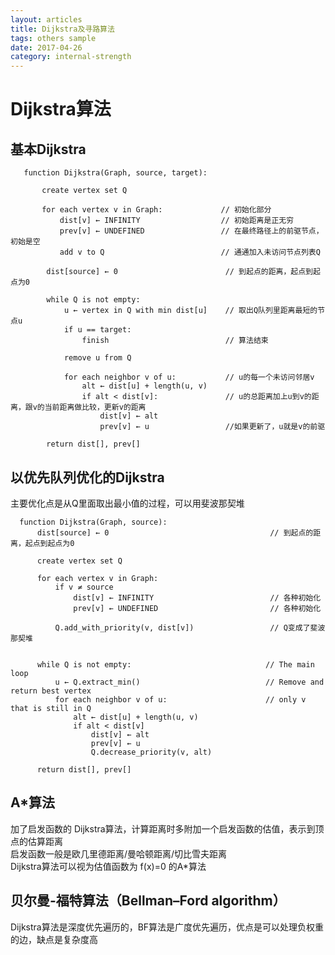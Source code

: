 ```yaml
---
layout: articles
title: Dijkstra及寻路算法
tags: others sample
date: 2017-04-26
category: internal-strength
---
```

# Dijkstra算法
## 基本Dijkstra
```pseudocode
   function Dijkstra(Graph, source, target):

       create vertex set Q

       for each vertex v in Graph:             // 初始化部分
           dist[v] ← INFINITY                  // 初始距离是正无穷
           prev[v] ← UNDEFINED                 // 在最终路径上的前驱节点，初始是空
           add v to Q                          // 通通加入未访问节点列表Q

        dist[source] ← 0                        // 到起点的距离，起点到起点为0

        while Q is not empty:
            u ← vertex in Q with min dist[u]    // 取出Q队列里距离最短的节点u
            if u == target:
                finish                          // 算法结束

            remove u from Q

            for each neighbor v of u:           // u的每一个未访问邻居v
                alt ← dist[u] + length(u, v)
                if alt < dist[v]:               // u的总距离加上u到v的距离，跟v的当前距离做比较，更新v的距离
                    dist[v] ← alt
                    prev[v] ← u                 //如果更新了，u就是v的前驱

        return dist[], prev[]
```

## 以优先队列优化的Dijkstra
主要优化点是从Q里面取出最小值的过程，可以用斐波那契堆
``` pseudocode
  function Dijkstra(Graph, source):
      dist[source] ← 0                                    // 到起点的距离，起点到起点为0

      create vertex set Q

      for each vertex v in Graph:           
          if v ≠ source
              dist[v] ← INFINITY                          // 各种初始化
              prev[v] ← UNDEFINED                         // 各种初始化

          Q.add_with_priority(v, dist[v])                 // Q变成了斐波那契堆


      while Q is not empty:                              // The main loop
          u ← Q.extract_min()                            // Remove and return best vertex
          for each neighbor v of u:                      // only v that is still in Q
              alt ← dist[u] + length(u, v)
              if alt < dist[v]
                  dist[v] ← alt
                  prev[v] ← u
                  Q.decrease_priority(v, alt)

      return dist[], prev[]
```


## A*算法
加了启发函数的 Dijkstra算法，计算距离时多附加一个启发函数的估值，表示到顶点的估算距离  
启发函数一般是欧几里德距离/曼哈顿距离/切比雪夫距离  
Dijkstra算法可以视为估值函数为 f(x)=0 的A*算法  

## 贝尔曼-福特算法（Bellman–Ford algorithm）

Dijkstra算法是深度优先遍历的，BF算法是广度优先遍历，优点是可以处理负权重的边，缺点是复杂度高
